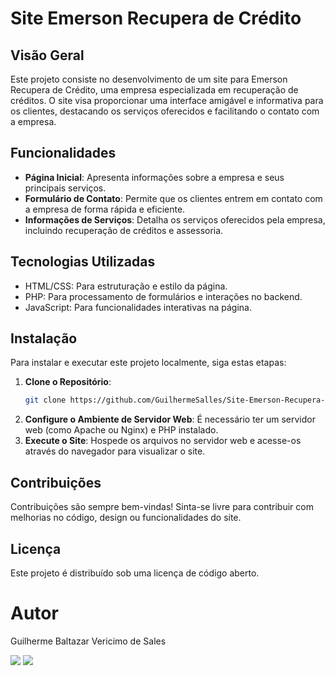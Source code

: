 
# Site Emerson Recupera de Crédito

## Visão Geral
Este projeto consiste no desenvolvimento de um site para Emerson Recupera de Crédito, uma empresa especializada em recuperação de créditos. O site visa proporcionar uma interface amigável e informativa para os clientes, destacando os serviços oferecidos e facilitando o contato com a empresa.

## Funcionalidades
- **Página Inicial**: Apresenta informações sobre a empresa e seus principais serviços.
- **Formulário de Contato**: Permite que os clientes entrem em contato com a empresa de forma rápida e eficiente.
- **Informações de Serviços**: Detalha os serviços oferecidos pela empresa, incluindo recuperação de créditos e assessoria.

## Tecnologias Utilizadas
- HTML/CSS: Para estruturação e estilo da página.
- PHP: Para processamento de formulários e interações no backend.
- JavaScript: Para funcionalidades interativas na página.

## Instalação
Para instalar e executar este projeto localmente, siga estas etapas:
1. **Clone o Repositório**:
   ```bash
   git clone https://github.com/GuilhermeSalles/Site-Emerson-Recupera-de-Credito.git
   ```
2. **Configure o Ambiente de Servidor Web**: 
   É necessário ter um servidor web (como Apache ou Nginx) e PHP instalado.
3. **Execute o Site**:
   Hospede os arquivos no servidor web e acesse-os através do navegador para visualizar o site.

## Contribuições
Contribuições são sempre bem-vindas! Sinta-se livre para contribuir com melhorias no código, design ou funcionalidades do site.

## Licença
Este projeto é distribuído sob uma licença de código aberto.

# Autor
Guilherme Baltazar Vericimo de Sales

<a href="https://www.linkedin.com/in/guilherme-baltazar-0028361a1" target="_blank"><img src="https://img.shields.io/badge/-LinkedIn-%230077B5?style=for-the-badge&logo=linkedin&logoColor=white" target="_blank"></a> 
<a href="https://instagram.com/yguilhermeb" target="_blank"><img src="https://img.shields.io/badge/-Instagram-%23E4405F?style=for-the-badge&logo=instagram&logoColor=white" target="_blank"></a> 
